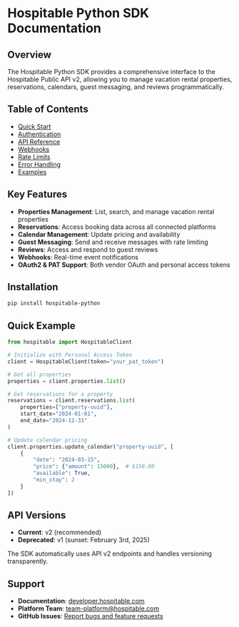 # Hospitable Python SDK Documentation

## Overview

The Hospitable Python SDK provides a comprehensive interface to the Hospitable Public API v2, allowing you to manage vacation rental properties, reservations, calendars, guest messaging, and reviews programmatically.

## Table of Contents

- [Quick Start](quickstart.md)
- [Authentication](authentication.md)
- [API Reference](api-reference.md)
- [Webhooks](webhooks.md)
- [Rate Limits](rate-limits.md)
- [Error Handling](error-handling.md)
- [Examples](examples.md)

## Key Features

- **Properties Management**: List, search, and manage vacation rental properties
- **Reservations**: Access booking data across all connected platforms
- **Calendar Management**: Update pricing and availability
- **Guest Messaging**: Send and receive messages with rate limiting
- **Reviews**: Access and respond to guest reviews
- **Webhooks**: Real-time event notifications
- **OAuth2 & PAT Support**: Both vendor OAuth and personal access tokens

## Installation

```bash
pip install hospitable-python
```

## Quick Example

```python
from hospitable import HospitableClient

# Initialize with Personal Access Token
client = HospitableClient(token="your_pat_token")

# Get all properties
properties = client.properties.list()

# Get reservations for a property
reservations = client.reservations.list(
    properties=["property-uuid"],
    start_date="2024-01-01",
    end_date="2024-12-31"
)

# Update calendar pricing
client.properties.update_calendar("property-uuid", [
    {
        "date": "2024-03-15",
        "price": {"amount": 15000},  # $150.00
        "available": True,
        "min_stay": 2
    }
])
```

## API Versions

- **Current**: v2 (recommended)
- **Deprecated**: v1 (sunset: February 3rd, 2025)

The SDK automatically uses API v2 endpoints and handles versioning transparently.

## Support

- **Documentation**: [developer.hospitable.com](https://developer.hospitable.com)
- **Platform Team**: team-platform@hospitable.com
- **GitHub Issues**: [Report bugs and feature requests](https://github.com/your-username/hospitable-python/issues)